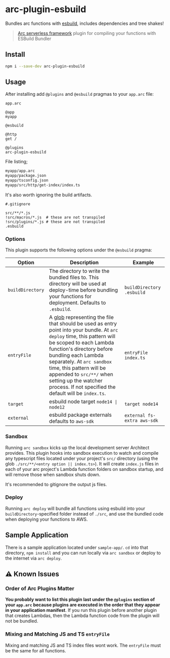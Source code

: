 # arc-plugin-esbuild

Bundles arc functions with [esbuild](https://esbuild.github.io/), includes dependencies and tree shakes!

> [Arc serverless framework](https://arc.codes) plugin for compiling your functions with ESBuild Bundler

## Install

```bash
npm i --save-dev arc-plugin-esbuild
```

## Usage

After installing add `@plugins` and `@esbuild` pragmas to your `app.arc` file:

`app.arc`

```arc
@app
myapp

@esbuild

@http
get /

@plugins
arc-plugin-esbuild
```

File listing;

```sh
myapp/app.arc
myapp/package.json
myapp/tsconfig.json
myapp/src/http/get-index/index.ts
```

It's also worth ignoring the build artifacts.

```gitignore
#.gitignore

src/**/*.js
!src/macros/*.js  # these are not transpiled
!src/plugins/*.js # these are not transpiled
.esbuild
```

### Options

This plugin supports the following options under the `@esbuild` pragma:

|Option|Description|Example|
|---|---|---|
|`buildDirectory`| The directory to write the bundled files to. This directory will be used at deploy-time before bundling your functions for deployment. Defaults to `.esbuild`. |`buildDirectory .esbuild`|
|`entryFile`|A [glob](https://github.com/isaacs/node-glob#glob-primer) representing the file that should be used as entry point into your bundle. At `arc deploy` time, this pattern will be scoped to each Lambda function's directory before bundling each Lambda separately. At `arc sandbox` time, this pattern will be appended to `src/**/` when setting up the watcher process. If not specified the default will be `index.ts`.|`entryFile index.ts`|
|`target`| esbuild node target `node14 \| node12` | `target node14` |
|`external`| esbuild package externals defaults to `aws-sdk` | `external fs-extra aws-sdk` |

### Sandbox

Running `arc sandbox` kicks up the local development server Architect provides.
This plugin hooks into sandbox execution to watch and compile any typescript
files located under your project's `src/` directory (using the glob
`./src/**/<entry option || index.ts>`). It will create `index.js` files in each of your arc project's
Lambda function folders on sandbox startup, and will remove those when sandbox
shuts down.

It's recommended to gitignore the output js files.

### Deploy

Running `arc deploy` will bundle all functions using esbuild into your
`buildDirectory`-specified folder instead of `./src`, and use the bundled code when
deploying your functions to AWS.

## Sample Application

There is a sample application located under `sample-app/`. `cd` into that
directory, `npm install` and you can run locally via `arc sandbox` or deploy to
the internet via `arc deploy`.

## ⚠️ Known Issues

### Order of Arc Plugins Matter

**You probably want to list this plugin last under the `@plugins` section of your
`app.arc` because plugins are executed in the order that they appear in your
application manifest**. If you run this plugin before another plugin that creates
Lambdas, then the Lambda function code from the plugin will not be bundled.

### Mixing and Matching JS and TS `entryFile`

Mixing and matching JS and TS index files wont work. The `entryFile` must be the same for all functions.

